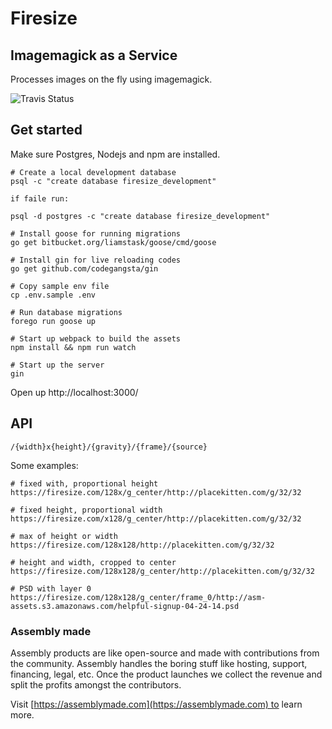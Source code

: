 # Firesize

## Imagemagick as a Service

Processes images on the fly using imagemagick.

![Travis Status](https://travis-ci.org/asm-products/firesize.svg)

## Get started

Make sure Postgres, Nodejs and npm are installed.

    # Create a local development database
    psql -c "create database firesize_development"

    if faile run: 

    psql -d postgres -c "create database firesize_development"

    # Install goose for running migrations
    go get bitbucket.org/liamstask/goose/cmd/goose

    # Install gin for live reloading codes
    go get github.com/codegangsta/gin

    # Copy sample env file
    cp .env.sample .env

    # Run database migrations
    forego run goose up

    # Start up webpack to build the assets
    npm install && npm run watch

    # Start up the server
    gin

Open up http://localhost:3000/

## API

    /{width}x{height}/{gravity}/{frame}/{source}

Some examples:

    # fixed with, proportional height
    https://firesize.com/128x/g_center/http://placekitten.com/g/32/32

    # fixed height, proportional width
    https://firesize.com/x128/g_center/http://placekitten.com/g/32/32

    # max of height or width
    https://firesize.com/128x128/http://placekitten.com/g/32/32

    # height and width, cropped to center
    https://firesize.com/128x128/g_center/http://placekitten.com/g/32/32

    # PSD with layer 0
    https://firesize.com/128x128/g_center/frame_0/http://asm-assets.s3.amazonaws.com/helpful-signup-04-24-14.psd


### Assembly made

Assembly products are like open-source and made with contributions from the community. Assembly handles the boring stuff like hosting, support, financing, legal, etc. Once the product launches we collect the revenue and split the profits amongst the contributors.

Visit [https://assemblymade.com](https://assemblymade.com) to learn more.
